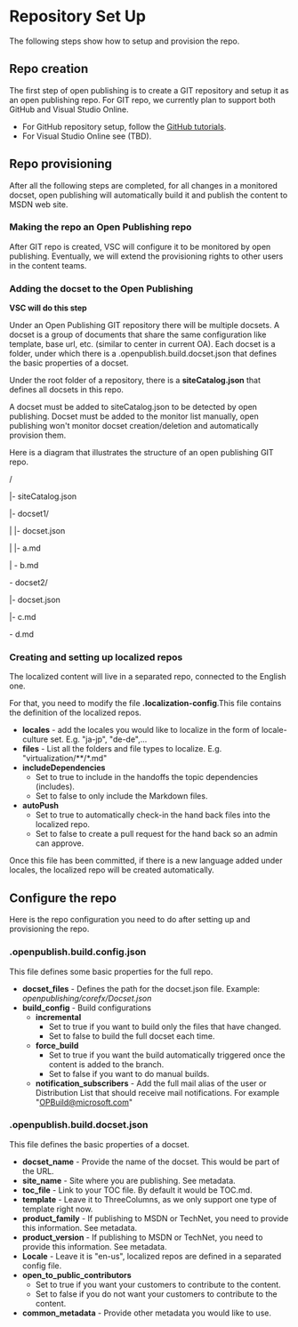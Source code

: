# Repository Set Up #
The following steps show how to setup and provision the repo.

## Repo creation ##
The first step of open publishing is to create a GIT repository and setup it as an open publishing repo.
For GIT repo, we currently plan to support both GitHub and Visual Studio Online.

- For GitHub repository setup, follow the [GitHub tutorials](https://help.github.com/articles/set-up-git/). 
- For Visual Studio Online see (TBD).

## Repo provisioning ##
After all the following steps are completed, for all changes in a monitored docset, open publishing will automatically build it and publish the content to MSDN web site.


### Making the repo an Open Publishing repo ###
After GIT repo is created, VSC will configure it to be monitored by open publishing. Eventually, we will extend the provisioning rights to other users in the content teams. 

### Adding the docset to the Open Publishing  ###
**VSC will do this step**

Under an Open Publishing GIT repository there will be multiple docsets. A docset is a group of documents that share the same configuration like template, base url, etc. (similar to center in current OA). Each docset is a folder, under which there is a .openpublish.build.docset.json that defines the basic properties of a docset.

Under the root folder of a repository, there is a **siteCatalog.json** that defines all docsets in this repo.

A docset must be added to siteCatalog.json to be detected by open publishing. Docset must be added to the monitor list manually, open publishing won't monitor docset creation/deletion and automatically provision them.

Here is a diagram that illustrates the structure of an open publishing GIT repo.

/

|- siteCatalog.json

|- docset1/

|  |- docset.json

|  |- a.md

|  \- b.md

\- docset2/

   |- docset.json

   |- c.md

   \- d.md

### Creating and setting up localized repos ###
The localized content will live in a separated repo, connected to the English one. 

For that, you need to modify the file **.localization-config**.This file contains the definition of the localized repos.
 
- **locales** - add the locales you would like to localize in the form of locale-culture set. E.g. "ja-jp", "de-de",...
- **files** - List all the folders and file types to localize. E.g. "virtualization/**/*.md"
- **includeDependencies**
	- Set to true to include in the handoffs the topic dependencies (includes). 
	- Set to false to only include the Markdown files.
- **autoPush**
	- Set to true to automatically check-in the hand back files into the localized repo.
	- Set to false to create a pull request for the hand back so an admin can approve.

Once this file has been committed, if there is a new language added under locales, the localized repo will be created automatically.


## Configure the repo ##
Here is the repo configuration you need to do after setting up and provisioning the repo.

### .openpublish.build.config.json ###
This file defines some basic properties for the full repo.

- **docset_files** - Defines the path for the docset.json file. Example: *openpublishing/corefx/Docset.json*
- **build_config** - Build configurations
	- **incremental**
		- Set to true if you want to build only the files that have changed. 
		- Set to false to build the full docset each time.
	- **force_build** 
		- Set to true if you want the build automatically triggered once the content is added to the branch.
		- Set to false if you want to do manual builds.
	- **notification_subscribers** - Add the full mail alias of the user or Distribution List that should receive mail notifications. For example "OPBuild@microsoft.com" 

### .openpublish.build.docset.json ###
This file defines the basic properties of a docset.

- **docset_name** - Provide the name of the docset. This would be part of the URL.
- **site_name** - Site where you are publishing. See metadata.
- **toc_file** - Link to your TOC file. By default it would be TOC.md. 
- **template** - Leave it to ThreeColumns, as we only support one type of template right now. 
- **product_family** - If publishing to MSDN or TechNet, you need to provide this information. See metadata. 
- **product_version** - If publishing to MSDN or TechNet, you need to provide this information. See metadata. 
- **Locale** - Leave it is  "en-us", localized repos are defined in a separated config file.
- **open_to_public_contributors**
	- Set to true if you want your customers to contribute to the content.
	- Set to false if you do not want your customers to contribute to the content.
- **common_metadata** - Provide other metadata  you would like to use.


